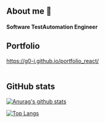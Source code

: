 ## About me 💬 
#### Software TestAutomation Engineer

## Portfolio
https://g0-i.github.io/portfolio_react/
<br><br>

## GitHub stats
[![Anurag's github stats](https://github-readme-stats.vercel.app/api?username=g0-I&include_all_commits=true&count_private=true&hide=stars,contribs&theme=tokyonight)](https://github.com/anuraghazra/github-readme-stats)

[![Top Langs](https://github-readme-stats.vercel.app/api/top-langs/?username=g0-I&theme=tokyonight&layout=compact)](https://github.com/anuraghazra/github-readme-stats)

<!--
**0k1ta/0k1ta** is a ✨ _special_ ✨ repository because its `README.md` (this file) appears on your GitHub profile.

Here are some ideas to get you started:

- 🔭 I’m currently working on ...
- 🌱 I’m currently learning ...
- 👯 I’m looking to collaborate on ...
- 🤔 I’m looking for help with ...
- 💬 Ask me about ...
- 📫 How to reach me: ...
- 😄 Pronouns: ...
- ⚡ Fun fact: ...
-->

